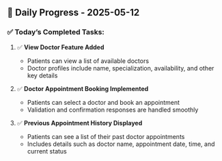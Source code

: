 ## 📅 Daily Progress - 2025-05-12

### ✅ Today’s Completed Tasks:

1. ✅ **View Doctor Feature Added**
   - Patients can view a list of available doctors
   - Doctor profiles include name, specialization, availability, and other key details

2. ✅ **Doctor Appointment Booking Implemented**
   - Patients can select a doctor and book an appointment
   - Validation and confirmation responses are handled smoothly

3. ✅ **Previous Appointment History Displayed**
   - Patients can see a list of their past doctor appointments
   - Includes details such as doctor name, appointment date, time, and current status
